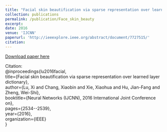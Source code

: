 ```yaml
---
title: "Facial skin beautification via sparse representation over learned layer dictionary"
collection: publications
permalink: /publication/Face_skin_beauty
excerpt: 
date: 2016
venue: 'IJCNN'
paperurl: 'http://ieeexplore.ieee.org/abstract/document/7727515/'
citation: 
---
```

[Download paper here](http://ieeexplore.ieee.org/abstract/document/7727515/)

Citation:<br />
@inproceedings{lu2016facial,<br />
  title={Facial skin beautification via sparse representation over learned layer dictionary},<br />
  author={Lu, Xi and Chang, Xiaobin and Xie, Xiaohua and Hu, Jian-Fang and Zheng, Wei-Shi},<br />
  booktitle={Neural Networks (IJCNN), 2016 International Joint Conference on},<br />
  pages={2534--2539},<br />
  year={2016},<br />
  organization={IEEE}<br />
}

